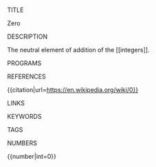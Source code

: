 TITLE

Zero

DESCRIPTION

The neutral element of addition of the [[integers]].

PROGRAMS


REFERENCES

{{citation|url=https://en.wikipedia.org/wiki/0}}

LINKS

KEYWORDS

TAGS


NUMBERS

{{number|int=0}}
